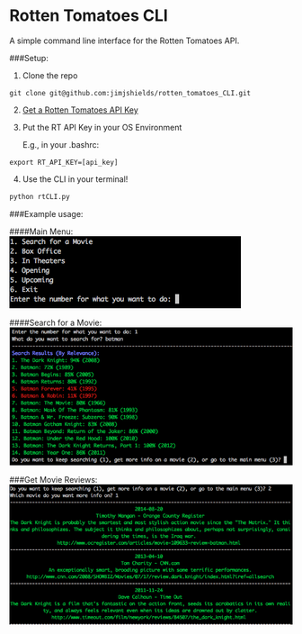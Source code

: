 # Rotten Tomatoes CLI
A simple command line interface for the Rotten Tomatoes API.

###Setup:

1. Clone the repo

```shell
git clone git@github.com:jimjshields/rotten_tomatoes_CLI.git
```

2. [Get a Rotten Tomatoes API Key](http://developer.rottentomatoes.com/)
3. Put the RT API Key in your OS Environment
	
	E.g., in your .bashrc:


```shell
export RT_API_KEY=[api_key]
```
4. Use the CLI in your terminal!
```python
python rtCLI.py
```

###Example usage:

####Main Menu:
![Main Menu](/images/1.png)

####Search for a Movie:
![Search](/images/2.png)

###Get Movie Reviews:
![Movie Reviews](/images/3.png)